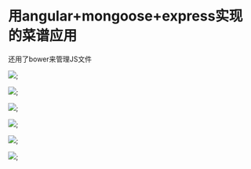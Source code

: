 用angular+mongoose+express实现的菜谱应用
=======

还用了bower来管理JS文件

![](http://github.com/think2011/Guthub/raw/master/demo/demo.gif);

![](http://github.com/think2011/Guthub/raw/master/demo/1.png);

![](http://github.com/think2011/Guthub/raw/master/demo/2.png);

![](http://github.com/think2011/Guthub/raw/master/demo/3.png);

![](http://github.com/think2011/Guthub/raw/master/demo/4.png);

![](http://github.com/think2011/Guthub/raw/master/demo/5.png);


